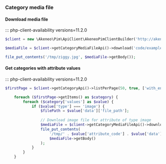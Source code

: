 ### Category media file

#### Download media file 
::: php-client-availability versions=11.2.0

```php
$client = new \Akeneo\Pim\ApiClient\AkeneoPimClientBuilder('http://akeneo.com/')->buildAuthenticatedByPassword('client_id', 'secret', 'admin', 'admin');

$mediaFile = $client->getCategoryMediaFileApi()->download('code/example');

file_put_contents('/tmp/ziggy.jpg', $mediaFile->getBody());
```

####  Get categories with attribute values
::: php-client-availability versions=11.2.0

```php
$firstPage = $client->getCategoryApi()->listPerPage(50, true, ['with_enriched_attributes' => true]);

	foreach ($firstPage->getItems() as $category) {
	    foreach ($category['values'] as $value) {
	        if ($value['type'] === 'image') {
	            $filePath = $value['data']['file_path'];
	        
	            // Download image file for attribute of type image
	            $mediaFile = $client->getCategoryMediaFileApi()->download($filePath);
	            file_put_contents(
	                '/tmp/' . $value['attribute_code'] . $value['data']['extension'],
	                $mediaFile->getBody()
	            );
	        }
	    }
	}
```

